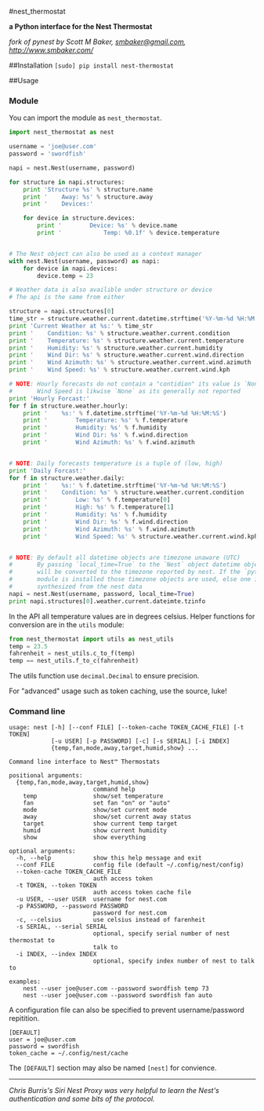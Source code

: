#nest_thermostat

**a Python interface for the Nest Thermostat**
 
*fork of pynest by Scott M Baker, smbaker@gmail.com, http://www.smbaker.com/*

##Installation
`[sudo] pip install nest-thermostat`

##Usage

### Module

You can import the module as `nest_thermostat`.

```python
import nest_thermostat as nest

username = 'joe@user.com'
password = 'swordfish'

napi = nest.Nest(username, password)

for structure in napi.structures:
    print 'Structure %s' % structure.name
    print '    Away: %s' % structure.away
    print '    Devices:'

    for device in structure.devices:
        print '        Device: %s' % device.name
        print '            Temp: %0.1f' % device.temperature


# The Nest object can also be used as a context manager
with nest.Nest(username, password) as napi:
    for device in napi.devices:
        device.temp = 23

# Weather data is also availible under structure or device
# The api is the same from either

structure = napi.structures[0]
time_str = structure.weather.current.datetime.strftime('%Y-%m-%d %H:%M:%S')
print 'Current Weather at %s:' % time_str
print '    Condition: %s' % structure.weather.current.condition
print '    Temperature: %s' % structure.weather.current.temperature
print '    Humidity: %s' % structure.weather.current.humidity
print '    Wind Dir: %s' % structure.weather.current.wind.direction
print '    Wind Azimuth: %s' % structure.weather.current.wind.azimuth
print '    Wind Speed: %s' % structure.weather.current.wind.kph

# NOTE: Hourly forecasts do not contain a "contidion" its value is `None`
#       Wind Speed is likwise `None` as its generally not reported
print 'Hourly Forcast:'
for f in structure.weather.hourly:
    print '    %s:' % f.datetime.strftime('%Y-%m-%d %H:%M:%S')
    print '        Temperature: %s' % f.temperature
    print '        Humidity: %s' % f.humidity
    print '        Wind Dir: %s' % f.wind.direction
    print '        Wind Azimuth: %s' % f.wind.azimuth


# NOTE: Daily forecasts temperature is a tuple of (low, high)
print 'Daily Forcast:'
for f in structure.weather.daily:
    print '    %s:' % f.datetime.strftime('%Y-%m-%d %H:%M:%S')
    print '    Condition: %s' % structure.weather.current.condition
    print '        Low: %s' % f.temperature[0]
    print '        High: %s' % f.temperature[1]
    print '        Humidity: %s' % f.humidity
    print '        Wind Dir: %s' % f.wind.direction
    print '        Wind Azimuth: %s' % f.wind.azimuth
    print '        Wind Speed: %s' % structure.weather.current.wind.kph


# NOTE: By default all datetime objects are timezone unaware (UTC)
#       By passing `local_time=True` to the `Nest` object datetime objects
#       will be converted to the timezone reported by nest. If the `pytz`
#       module is installed those timezone objects are used, else one is
#       synthesized from the nest data
napi = nest.Nest(username, password, local_time=True)
print napi.structures[0].weather.current.dateimte.tzinfo
```

In the API all temperature values are in degrees celsius. Helper functions
for conversion are in the `utils` module:

```python
from nest_thermostat import utils as nest_utils
temp = 23.5
fahrenheit = nest_utils.c_to_f(temp)
temp == nest_utils.f_to_c(fahrenheit)
```

The utils function use `decimal.Decimal` to ensure precision.

For "advanced" usage such as token caching, use the source, luke!

### Command line
```
usage: nest [-h] [--conf FILE] [--token-cache TOKEN_CACHE_FILE] [-t TOKEN]
            [-u USER] [-p PASSWORD] [-c] [-s SERIAL] [-i INDEX]
            {temp,fan,mode,away,target,humid,show} ...

Command line interface to Nest™ Thermostats

positional arguments:
  {temp,fan,mode,away,target,humid,show}
                        command help
    temp                show/set temperature
    fan                 set fan "on" or "auto"
    mode                show/set current mode
    away                show/set current away status
    target              show current temp target
    humid               show current humidity
    show                show everything

optional arguments:
  -h, --help            show this help message and exit
  --conf FILE           config file (default ~/.config/nest/config)
  --token-cache TOKEN_CACHE_FILE
                        auth access token
  -t TOKEN, --token TOKEN
                        auth access token cache file
  -u USER, --user USER  username for nest.com
  -p PASSWORD, --password PASSWORD
                        password for nest.com
  -c, --celsius         use celsius instead of farenheit
  -s SERIAL, --serial SERIAL
                        optional, specify serial number of nest thermostat to
                        talk to
  -i INDEX, --index INDEX
                        optional, specify index number of nest to talk to

examples:
    nest --user joe@user.com --password swordfish temp 73
    nest --user joe@user.com --password swordfish fan auto
```

A configuration file can also be specified to prevent username/password repitition.

```config
[DEFAULT]
user = joe@user.com
password = swordfish
token_cache = ~/.config/nest/cache
```

The `[DEFAULT]` section may also be named `[nest]` for convience.


---

*Chris Burris's Siri Nest Proxy was very helpful to learn the Nest's authentication and some bits of the protocol.*
